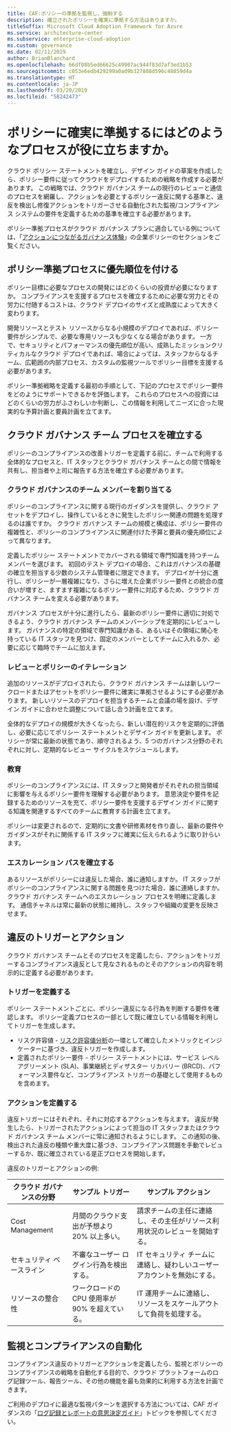 ```yaml
---
title: CAF:ポリシーの準拠を監視し、強制する
description: 確立されたポリシーを確実に準拠する方法はありますか。
titleSuffix: Microsoft Cloud Adoption Framework for Azure
ms.service: architecture-center
ms.subservice: enterprise-cloud-adoption
ms.custom: governance
ms.date: 02/11/2019
author: BrianBlanchard
ms.openlocfilehash: 66df08b5ed66625c49907ac944f83d7af3ed1b53
ms.sourcegitcommit: c053e6edb429299a0ad9b327888d596c48859d4a
ms.translationtype: HT
ms.contentlocale: ja-JP
ms.lasthandoff: 03/20/2019
ms.locfileid: "58242473"
---
```

<!-- markdownlint-disable MD026 -->

# <a name="what-processes-can-help-ensure-policy-adherence"></a>ポリシーに確実に準拠するにはどのようなプロセスが役に立ちますか。

<!---
I've defined policies, I've provided an architecture guide. Now how do I monitor adherence to policy? If there is a violation, how do I enforce the policy?
--->

クラウド ポリシー ステートメントを確立し、デザイン ガイドの草案を作成したら、ポリシー要件に従ってクラウドをデプロイするための戦略を作成する必要があります。 この戦略では、クラウド ガバナンス チームの現行のレビューと通信のプロセスを網羅し、アクションを必要とするポリシー違反に関する基準と、違反を検出し修復アクションをトリガーさせる自動化された監視/コンプライアンス システムの要件を定義するための基準を確立する必要があります。

ポリシー準拠プロセスがクラウド ガバナンス プランに適合している例については、「[アクションにつながるガバナンス体験](../journeys/overview.md)」の企業ポリシーのセクションをご覧ください。

## <a name="prioritize-policy-adherence-processes"></a>ポリシー準拠プロセスに優先順位を付ける

ポリシー目標に必要なプロセスの開発にはどのくらいの投資が必要になりますか。 コンプライアンスを支援するプロセスを確立するために必要な労力とその労力に付随するコストは、クラウド デプロイのサイズと成熟度によって大きく変わります。

開発リソースとテスト リソースからなる小規模のデプロイであれば、ポリシー要件がシンプルで、必要な専用リソースも少なくなる場合があります。 一方で、セキュリティとパフォーマンスの優先順位が高い、成熟したミッションクリティカルなクラウド デプロイであれば、場合によっては、スタッフからなるチーム、広範囲の内部プロセス、カスタムの監視ツールでポリシー目標を支援する必要があります。

ポリシー準拠戦略を定義する最初の手順として、下記のプロセスでポリシー要件をどのようにサポートできるかを評価します。 これらのプロセスへの投資にはどのくらいの労力がふさわしいか判断し、この情報を利用してニーズに合った現実的な予算計画と要員計画を立てます。

## <a name="establish-cloud-governance-team-processes"></a>クラウド ガバナンス チーム プロセスを確立する

ポリシーのコンプライアンスの改善トリガーを定義する前に、チームで利用する全体的なプロセスと、IT スタッフとクラウド ガバナンス チームとの間で情報を共有し、担当者や上司に報告する方法を確立する必要があります。

### <a name="assign-cloud-governance-team-members"></a>クラウド ガバナンスのチーム メンバーを割り当てる

ポリシーのコンプライアンスに関する現行のガイダンスを提供し、クラウド アセットをデプロイし、操作しているときに発生したポリシー関連の問題を処理するのは誰ですか。 クラウド ガバナンス チームの規模と構成は、ポリシー要件の複雑性と、ポリシーのコンプライアンスに関連付けた予算と要員の優先順位によって異なります。

定義したポリシー ステートメントでカバーされる領域で専門知識を持つチーム メンバーを選びます。 初回のテスト デプロイの場合、これはガバナンスの基礎の確立を担当する少数のシステム管理者に限定できます。 デプロイが十分に進行し、ポリシーが一層複雑になり、さらに増えた企業ポリシー要件との統合の度合いが増すと、ますます複雑になるポリシー要件に対応するため、クラウド ガバナンス チームを変える必要があります。

ガバナンス プロセスが十分に進行したら、最新のポリシー要件に適切に対処できるよう、クラウド ガバナンス チームのメンバーシップを定期的にレビューします。 ガバナンスの特定の領域で専門知識がある、あるいはその領域に関心を持っている IT スタッフを見つけ、固定のメンバーとしてチームに入れるか、必要に応じて臨時でチームに加えます。

### <a name="reviews-and-policy-iteration"></a>レビューとポリシーのイテレーション

追加のリソースがデプロイされたら、クラウド ガバナンス チームは新しいワークロードまたはアセットをポリシー要件に確実に準拠させるようにする必要があります。 新しいリソースのデプロイを担当するチームと会議の場を設け、デザイン ガイドに合わせた調整について話し合う計画を立てます。

全体的なデプロイの規模が大きくなったら、新しい潜在的リスクを定期的に評価し、必要に応じてポリシー ステートメントとデザイン ガイドを更新します。 ポリシーが常に最新の状態であり、順守されるよう、5 つのガバナンス分野のそれぞれに対し、定期的なレビュー サイクルをスケジュールします。

### <a name="education"></a>教育

ポリシーのコンプライアンスには、IT スタッフと開発者がそれぞれの担当領域に影響を与えるポリシー要件を理解する必要があります。 意思決定や要件を記録するためのリソースを充て、ポリシー要件を支援するデザイン ガイドに関する知識を関連するすべてのチームに教育する計画を立てます。

ポリシーは変更されるので、定期的に文書や研修素材を作り直し、最新の要件やガイダンスがそれに関係する IT スタッフに確実に伝えられるように取り計らいます。  

### <a name="establish-escalation-paths"></a>エスカレーション パスを確立する

あるリソースがポリシーには違反した場合、誰に通知しますか。 IT スタッフがポリシーのコンプライアンスに関する問題を見つけた場合、誰に連絡しますか。 クラウド ガバナンス チームへのエスカレーション プロセスを明確に定義します。 通信チャネルは常に最新の状態に維持し、スタッフや組織の変更を反映させます。

## <a name="violation-triggers-and-actions"></a>違反のトリガーとアクション

クラウド ガバナンス チームとそのプロセスを定義したら、アクションをトリガーするコンプライアンス違反として見なされるものとそのアクションの内容を明示的に定義する必要があります。

### <a name="define-triggers"></a>トリガーを定義する

ポリシー ステートメントごとに、ポリシー違反になる行為を判断する要件を確認します。 ポリシー定義プロセスの一部として既に確立している情報を利用してトリガーを生成します。

* リスク許容値 - [リスク許容値分析](risk-tolerance.md)の一環として確立したメトリックとインジケーターに基づき、違反トリガーを作成します。
* 定義されたポリシー要件 - ポリシー ステートメントには、サービス レベル アグリーメント (SLA)、事業継続とディザスター リカバリー (BRCD)、パフォーマンス要件など、コンプライアンス トリガーの基礎として使用するものを含めます。

### <a name="define-actions"></a>アクションを定義する

違反トリガーにはそれぞれ、それに対応するアクションを与えます。 違反が発生したら、トリガーされたアクションによって担当の IT スタッフまたはクラウド ガバナンス チーム メンバーに常に通知されるようにします。 この通知の後、検出された違反の種類や重大度に基づき、コンプライアンス問題を手動でレビューするか、既に確立されている是正プロセスを開始します。

違反のトリガーとアクションの例:

| クラウド ガバナンスの分野 | サンプル トリガー | サンプル アクション |
|-----------------------------|----------------|---------------|
| Cost Management | 月間のクラウド支出が予想より 20% 以上多い。 | 請求チームの主任に連絡し、その主任がリソース利用状況のレビューを開始する。 |
| セキュリティ ベースライン | 不審なユーザー ログイン行為を検出する。 | IT セキュリティ チームに連絡し、疑わしいユーザー アカウントを無効にする。 |
| リソースの整合性 | ワークロードの CPU 使用率が 90% を超えている。 | IT 運用チームに連絡し、リソースをスケールアウトして負荷を処理する。 |

## <a name="monitoring-and-compliance-automation"></a>監視とコンプライアンスの自動化

コンプライアンス違反のトリガーとアクションを定義したら、監視とポリシーのコンプライアンスの戦略を自動化する目的で、クラウド プラットフォームのログ記録ツール、報告ツール、その他の機能を最も効果的に利用する方法を計画できます。

ご利用のデプロイに最適な監視パターンを選択する方法については、CAF ガイダンスの「[ログ記録とレポートの意思決定ガイド](../../decision-guides/log-and-report/overview.md)」トピックを参照してください。
